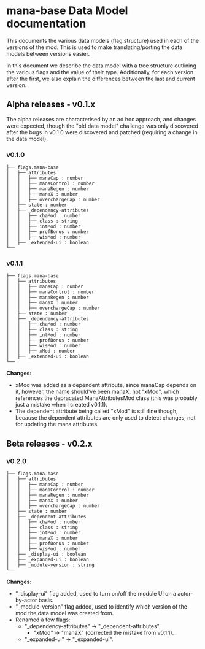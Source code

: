 # mana-base Data Model documentation 

This documents the various data models (flag structure) used in each of the versions of the mod. This is used to make translating/porting the data models between versions easier.

In this document we describe the data model with a tree structure outlining the various flags and the value of their type.
Additionally, for each version after the first, we also explain the differences between the last and current version.

## Alpha releases - v0.1.x

The alpha releases are characterised by an ad hoc approach, and changes were expected, though the "old data model" challenge was only discovered after the bugs in v0.1.0 were discovered and patched (requiring a change in the data model).

### v0.1.0

```
├── flags.mana-base
│   ├── attributes
│   │   ├── manaCap : number
│   │   ├── manaControl : number
│   │   ├── manaRegen : number
│   │   ├── manaX : number
│   │   ├── overchargeCap : number
│   ├── state : number
│   ├── _dependency-attributes
│   │   ├── chaMod : number
│   │   ├── class : string
│   │   ├── intMod : number
│   │   ├── profBonus : number
│   │   ├── wisMod : number
│   ├── _extended-ui : boolean
└──
```

### v0.1.1

```
├── flags.mana-base
│   ├── attributes
│   │   ├── manaCap : number
│   │   ├── manaControl : number
│   │   ├── manaRegen : number
│   │   ├── manaX : number
│   │   ├── overchargeCap : number
│   ├── state : number
│   ├── _dependency-attributes
│   │   ├── chaMod : number
│   │   ├── class : string
│   │   ├── intMod : number
│   │   ├── profBonus : number
│   │   ├── wisMod : number
│   │   ├── xMod : number
│   ├── _extended-ui : boolean
└──
```

**Changes:**
 - xMod was added as a dependent attribute, since manaCap depends on it, however, the name should've been manaX, not "xMod", which references the depracated ManaAttributesMod class (this was probably just a mistake when I created v0.1.1). 
 - The dependent attribute being called "xMod" is still fine though, because the dependent attributes are only used to detect changes, not for updating the mana attributes. 


## Beta releases - v0.2.x

### v0.2.0

```
├── flags.mana-base
│   ├── attributes
│   │   ├── manaCap : number
│   │   ├── manaControl : number
│   │   ├── manaRegen : number
│   │   ├── manaX : number
│   │   ├── overchargeCap : number
│   ├── state : number
│   ├── _dependent-attributes
│   │   ├── chaMod : number
│   │   ├── class : string
│   │   ├── intMod : number
│   │   ├── manaX : number
│   │   ├── profBonus : number
│   │   ├── wisMod : number
│   ├── _display-ui : boolean
│   ├── _expanded-ui : boolean
│   ├── _module-version : string
└──
```

**Changes:**
- "_display-ui" flag added, used to turn on/off the module UI on a actor-by-actor basis.
- "_module-version" flag added, used to identify which version of the mod the data model was created from.
- Renamed a few flags:
  - "_dependency-attributes" -> "_dependent-attributes".
    - "xMod" -> "manaX" (corrected the mistake from v0.1.1).
  - "_expanded-ui" -> "_expanded-ui".